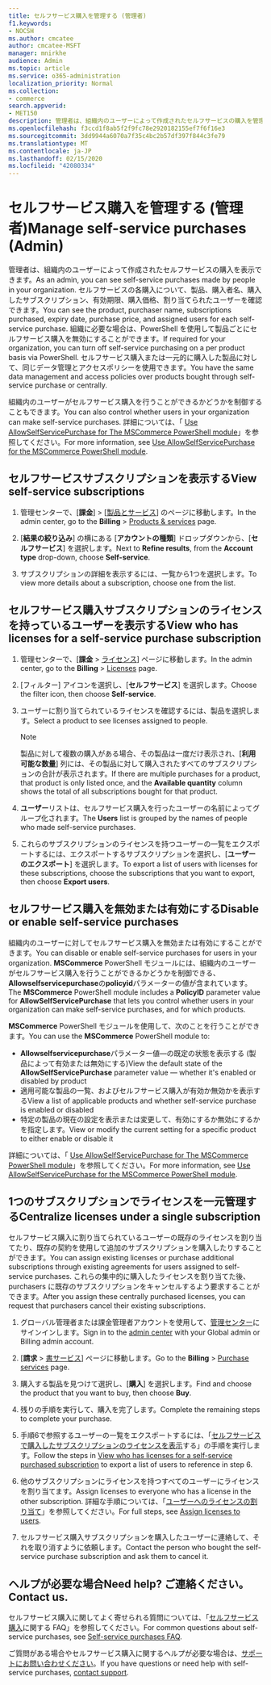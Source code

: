 ```yaml
---
title: セルフサービス購入を管理する (管理者)
f1.keywords:
- NOCSH
ms.author: cmcatee
author: cmcatee-MSFT
manager: mnirkhe
audience: Admin
ms.topic: article
ms.service: o365-administration
localization_priority: Normal
ms.collection:
- commerce
search.appverid:
- MET150
description: 管理者は、組織内のユーザーによって作成されたセルフサービスの購入を管理する方法について説明します。
ms.openlocfilehash: f3ccd1f8ab5f2f9fc78e2920182155ef7f6f16e3
ms.sourcegitcommit: 3dd9944a6070a7f35c4bc2b57df397f844c3fe79
ms.translationtype: MT
ms.contentlocale: ja-JP
ms.lasthandoff: 02/15/2020
ms.locfileid: "42080334"
---
```

# <a name="manage-self-service-purchases-admin"></a><span data-ttu-id="3ebc0-103">セルフサービス購入を管理する (管理者)</span><span class="sxs-lookup"><span data-stu-id="3ebc0-103">Manage self-service purchases (Admin)</span></span>

<span data-ttu-id="3ebc0-104">管理者は、組織内のユーザーによって作成されたセルフサービスの購入を表示できます。</span><span class="sxs-lookup"><span data-stu-id="3ebc0-104">As an admin, you can see self-service purchases made by people in your organization.</span></span> <span data-ttu-id="3ebc0-105">セルフサービスの各購入について、製品、購入者名、購入したサブスクリプション、有効期限、購入価格、割り当てられたユーザーを確認できます。</span><span class="sxs-lookup"><span data-stu-id="3ebc0-105">You can see the product, purchaser name, subscriptions purchased, expiry date, purchase price, and assigned users for each self-service purchase.</span></span> <span data-ttu-id="3ebc0-106">組織に必要な場合は、PowerShell を使用して製品ごとにセルフサービス購入を無効にすることができます。</span><span class="sxs-lookup"><span data-stu-id="3ebc0-106">If required for your organization, you can turn off self-service purchasing on a per product basis via PowerShell.</span></span> <span data-ttu-id="3ebc0-107">セルフサービス購入または一元的に購入した製品に対して、同じデータ管理とアクセスポリシーを使用できます。</span><span class="sxs-lookup"><span data-stu-id="3ebc0-107">You have the same data management and access policies over products bought through self-service purchase or centrally.</span></span>

<span data-ttu-id="3ebc0-108">組織内のユーザーがセルフサービス購入を行うことができるかどうかを制御することもできます。</span><span class="sxs-lookup"><span data-stu-id="3ebc0-108">You can also control whether users in your organization can make self-service purchases.</span></span> <span data-ttu-id="3ebc0-109">詳細については、「 [Use AllowSelfServicePurchase for The MSCommerce PowerShell module](allowselfservicepurchase-powershell.md)」を参照してください。</span><span class="sxs-lookup"><span data-stu-id="3ebc0-109">For more information, see [Use AllowSelfServicePurchase for the MSCommerce PowerShell module](allowselfservicepurchase-powershell.md).</span></span>

## <a name="view-self-service-subscriptions"></a><span data-ttu-id="3ebc0-110">セルフサービスサブスクリプションを表示する</span><span class="sxs-lookup"><span data-stu-id="3ebc0-110">View self-service subscriptions</span></span>

1. <span data-ttu-id="3ebc0-111">管理センターで、[**課金**] > [<a href="https://go.microsoft.com/fwlink/p/?linkid=842054" target="_blank">製品とサービス</a>] のページに移動します。</span><span class="sxs-lookup"><span data-stu-id="3ebc0-111">In the admin center, go to the **Billing** > <a href="https://go.microsoft.com/fwlink/p/?linkid=842054" target="_blank">Products & services</a> page.</span></span>

2. <span data-ttu-id="3ebc0-112">[**結果の絞り込み**] の横にある [**アカウントの種類**] ドロップダウンから、[**セルフサービス**] を選択します。</span><span class="sxs-lookup"><span data-stu-id="3ebc0-112">Next to **Refine results**, from the **Account type** drop-down, choose **Self-service**.</span></span>

3. <span data-ttu-id="3ebc0-113">サブスクリプションの詳細を表示するには、一覧から1つを選択します。</span><span class="sxs-lookup"><span data-stu-id="3ebc0-113">To view more details about a subscription, choose one from the list.</span></span>

## <a name="view-who-has-licenses-for-a-self-service-purchase-subscription"></a><span data-ttu-id="3ebc0-114">セルフサービス購入サブスクリプションのライセンスを持っているユーザーを表示する</span><span class="sxs-lookup"><span data-stu-id="3ebc0-114">View who has licenses for a self-service purchase subscription</span></span>

1. <span data-ttu-id="3ebc0-115">管理センターで、[**課金** > <a href="https://go.microsoft.com/fwlink/p/?linkid=842264" target="_blank">ライセンス</a>] ページに移動します。</span><span class="sxs-lookup"><span data-stu-id="3ebc0-115">In the admin center, go to the **Billing** > <a href="https://go.microsoft.com/fwlink/p/?linkid=842264" target="_blank">Licenses</a> page.</span></span>

2. <span data-ttu-id="3ebc0-116">[フィルター] アイコンを選択し、[**セルフサービス**] を選択します。</span><span class="sxs-lookup"><span data-stu-id="3ebc0-116">Choose the filter icon, then choose **Self-service**.</span></span>

3. <span data-ttu-id="3ebc0-117">ユーザーに割り当てられているライセンスを確認するには、製品を選択します。</span><span class="sxs-lookup"><span data-stu-id="3ebc0-117">Select a product to see licenses assigned to people.</span></span>

    > [!NOTE]
    > <span data-ttu-id="3ebc0-118">製品に対して複数の購入がある場合、その製品は一度だけ表示され、[**利用可能な数量**] 列には、その製品に対して購入されたすべてのサブスクリプションの合計が表示されます。</span><span class="sxs-lookup"><span data-stu-id="3ebc0-118">If there are multiple purchases for a product, that product is only listed once, and the **Available quantity** column shows the total of all subscriptions bought for that product.</span></span>

4. <span data-ttu-id="3ebc0-119">**ユーザー**リストは、セルフサービス購入を行ったユーザーの名前によってグループ化されます。</span><span class="sxs-lookup"><span data-stu-id="3ebc0-119">The **Users** list is grouped by the names of people who made self-service purchases.</span></span>

5. <span data-ttu-id="3ebc0-120">これらのサブスクリプションのライセンスを持つユーザーの一覧をエクスポートするには、エクスポートするサブスクリプションを選択し、[**ユーザーのエクスポート**] を選択します。</span><span class="sxs-lookup"><span data-stu-id="3ebc0-120">To export a list of users with licenses for these subscriptions, choose the subscriptions that you want to export, then choose **Export users**.</span></span>

## <a name="disable-or-enable-self-service-purchases"></a><span data-ttu-id="3ebc0-121">セルフサービス購入を無効または有効にする</span><span class="sxs-lookup"><span data-stu-id="3ebc0-121">Disable or enable self-service purchases</span></span>

<span data-ttu-id="3ebc0-122">組織内のユーザーに対してセルフサービス購入を無効または有効にすることができます。</span><span class="sxs-lookup"><span data-stu-id="3ebc0-122">You can disable or enable self-service purchases for users in your organization.</span></span> <span data-ttu-id="3ebc0-123">**MSCommerce** PowerShell モジュールには、組織内のユーザーがセルフサービス購入を行うことができるかどうかを制御できる、 **Allowselfservicepurchase**の**policyid**パラメーターの値が含まれています。</span><span class="sxs-lookup"><span data-stu-id="3ebc0-123">The **MSCommerce** PowerShell module includes a **PolicyID** parameter value for **AllowSelfServicePurchase** that lets you control whether users in your organization can make self-service purchases, and for which products.</span></span>

<span data-ttu-id="3ebc0-124">**MSCommerce** PowerShell モジュールを使用して、次のことを行うことができます。</span><span class="sxs-lookup"><span data-stu-id="3ebc0-124">You can use the **MSCommerce** PowerShell module to:</span></span>

- <span data-ttu-id="3ebc0-125">**Allowselfservicepurchase**パラメーター値&mdash;の既定の状態を表示する (製品によって有効または無効にする)</span><span class="sxs-lookup"><span data-stu-id="3ebc0-125">View the default state of the **AllowSelfServicePurchase** parameter value &mdash; whether it's enabled or disabled by product</span></span>
- <span data-ttu-id="3ebc0-126">適用可能な製品の一覧、およびセルフサービス購入が有効か無効かを表示する</span><span class="sxs-lookup"><span data-stu-id="3ebc0-126">View a list of applicable products and whether self-service purchase is enabled or disabled</span></span>
- <span data-ttu-id="3ebc0-127">特定の製品の現在の設定を表示または変更して、有効にするか無効にするかを指定します。</span><span class="sxs-lookup"><span data-stu-id="3ebc0-127">View or modify the current setting for a specific product to either enable or disable it</span></span>

<span data-ttu-id="3ebc0-128">詳細については、「 [Use AllowSelfServicePurchase for The MSCommerce PowerShell module](allowselfservicepurchase-powershell.md)」を参照してください。</span><span class="sxs-lookup"><span data-stu-id="3ebc0-128">For more information, see [Use AllowSelfServicePurchase for the MSCommerce PowerShell module](allowselfservicepurchase-powershell.md).</span></span>

## <a name="centralize-licenses-under-a-single-subscription"></a><span data-ttu-id="3ebc0-129">1つのサブスクリプションでライセンスを一元管理する</span><span class="sxs-lookup"><span data-stu-id="3ebc0-129">Centralize licenses under a single subscription</span></span>

<span data-ttu-id="3ebc0-130">セルフサービス購入に割り当てられているユーザーの既存のライセンスを割り当てたり、既存の契約を使用して追加のサブスクリプションを購入したりすることができます。</span><span class="sxs-lookup"><span data-stu-id="3ebc0-130">You can assign existing licenses or purchase additional subscriptions through existing agreements for users assigned to self-service purchases.</span></span> <span data-ttu-id="3ebc0-131">これらの集中的に購入したライセンスを割り当てた後、purchasers に既存のサブスクリプションをキャンセルするよう要求することができます。</span><span class="sxs-lookup"><span data-stu-id="3ebc0-131">After you assign these centrally purchased licenses, you can request that purchasers cancel their existing subscriptions.</span></span>

1. <span data-ttu-id="3ebc0-132">グローバル管理者または課金管理者アカウントを使用して、<a href="https://go.microsoft.com/fwlink/p/?linkid=2024339" target="_blank">管理センター</a>にサインインします。</span><span class="sxs-lookup"><span data-stu-id="3ebc0-132">Sign in to the <a href="https://go.microsoft.com/fwlink/p/?linkid=2024339" target="_blank">admin center</a> with your Global admin or Billing admin account.</span></span>

2. <span data-ttu-id="3ebc0-133">[**請求** > <a href="https://go.microsoft.com/fwlink/p/?linkid=868433" target="_blank">書サービス</a>] ページに移動します。</span><span class="sxs-lookup"><span data-stu-id="3ebc0-133">Go to the **Billing** > <a href="https://go.microsoft.com/fwlink/p/?linkid=868433" target="_blank">Purchase services</a> page.</span></span>

3. <span data-ttu-id="3ebc0-134">購入する製品を見つけて選択し、[**購入**] を選択します。</span><span class="sxs-lookup"><span data-stu-id="3ebc0-134">Find and choose the product that you want to buy, then choose **Buy**.</span></span>

4. <span data-ttu-id="3ebc0-135">残りの手順を実行して、購入を完了します。</span><span class="sxs-lookup"><span data-stu-id="3ebc0-135">Complete the remaining steps to complete your purchase.</span></span>

5. <span data-ttu-id="3ebc0-136">手順6で参照するユーザーの一覧をエクスポートするには、「[セルフサービスで購入したサブスクリプションのライセンスを表示](#view-who-has-licenses-for-a-self-service-purchase-subscription)する」の手順を実行します。</span><span class="sxs-lookup"><span data-stu-id="3ebc0-136">Follow the steps in [View who has licenses for a self-service purchased subscription](#view-who-has-licenses-for-a-self-service-purchase-subscription) to export a list of users to reference in step 6.</span></span>

6. <span data-ttu-id="3ebc0-137">他のサブスクリプションにライセンスを持つすべてのユーザーにライセンスを割り当てます。</span><span class="sxs-lookup"><span data-stu-id="3ebc0-137">Assign licenses to everyone who has a license in the other subscription.</span></span> <span data-ttu-id="3ebc0-138">詳細な手順については、「[ユーザーへのライセンスの割り当て](https://docs.microsoft.com/office365/admin/subscriptions-and-billing/assign-licenses-to-users)」を参照してください。</span><span class="sxs-lookup"><span data-stu-id="3ebc0-138">For full steps, see [Assign licenses to users](https://docs.microsoft.com/office365/admin/subscriptions-and-billing/assign-licenses-to-users).</span></span>

7. <span data-ttu-id="3ebc0-139">セルフサービス購入サブスクリプションを購入したユーザーに連絡して、それを取り消すように依頼します。</span><span class="sxs-lookup"><span data-stu-id="3ebc0-139">Contact the person who bought the self-service purchase subscription and ask them to cancel it.</span></span>

## <a name="need-help-contact-us"></a><span data-ttu-id="3ebc0-140">ヘルプが必要な場合</span><span class="sxs-lookup"><span data-stu-id="3ebc0-140">Need help?</span></span> <span data-ttu-id="3ebc0-141">ご連絡ください。</span><span class="sxs-lookup"><span data-stu-id="3ebc0-141">Contact us.</span></span>

<span data-ttu-id="3ebc0-142">セルフサービス購入に関してよく寄せられる質問については、「[セルフサービス購入](self-service-purchase-faq.md)に関する FAQ」を参照してください。</span><span class="sxs-lookup"><span data-stu-id="3ebc0-142">For common questions about self-service purchases, see [Self-service purchases FAQ](self-service-purchase-faq.md).</span></span>

<span data-ttu-id="3ebc0-143">ご質問がある場合やセルフサービス購入に関するヘルプが必要な場合は、[サポートにお問い合わせください](https://docs.microsoft.com/office365/admin/contact-support-for-business-products)。</span><span class="sxs-lookup"><span data-stu-id="3ebc0-143">If you have questions or need help with self-service purchases, [contact support](https://docs.microsoft.com/office365/admin/contact-support-for-business-products).</span></span>
